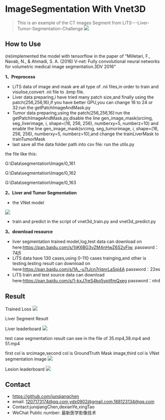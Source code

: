 # ImageSegmentation With Vnet3D
> This is an example of the CT images Segment from LiTS---Liver-Tumor-Segmentation-Challenge
![](LiTS_header.jpg)

## How to Use
(re)implemented the model with tensorflow in the paper of "Milletari, F., Navab, N., & Ahmadi, S. A. (2016) V-net: Fully convolutional neural networks for volumetric medical image segmentation.3DV 2016"

**1、Preprocess**
* LiTS data of image and mask are all type of .nii files,in order to train and visulise,convert .nii file to .bmp file. 
* Liver data preparing,i have tried many patch size,and finally using the patch(256,256,16),if you have better GPU,you can change 16 to 24 or 32:run the getPatchImageAndMask.py
* Tumor data preparing,using the patch(256,256,16):run the getPatchImageAndMask.py,disable the line gen_image_mask(srcimg, seg_liverimage, i, shape=(16, 256, 256), numberxy=5, numberz=10) and enable the line gen_image_mask(srcimg, seg_tumorimage, i, shape=(16, 256, 256), numberxy=5, numberz=10),and change the trainLiverMask to trainTumorMask
* last save all the data folder path into csv file: run the utils.py

the file like this:

G:\Data\segmentation\Image/0_161

G:\Data\segmentation\Image/0_162

G:\Data\segmentation\Image/0_163

**2、Liver and Tumor Segmentation**
* the VNet model

![](3dVNet.png) 

* train and predict in the script of vnet3d_train.py and vnet3d_predict.py

**3、download resource**
* liver segmentation trained model,log,test data can download on here:https://pan.baidu.com/s/1ijK6BG3vZM4nHwZ6S2yFiw, password：74j5 
* LiTS data have 130 cases,using 0-110 cases trainging,and other is testing.testing result can download on here:https://pan.baidu.com/s/1A_-u7tJcn7rIqnrLaSqi4A password：22es 
* LiTS train and test source data can download here:https://pan.baidu.com/s/1-kxJ7reS4kq5ypitfmQxeg password：nlrd 

## Result
Trained Loss
![](diceloss.PNG)

Liver Segment Result

Liver leaderboard
![](livertop30.PNG)

test case segmentation result can see in the file of 35.mp4,38.mp4 and 51.mp4

first col is srcimage,second col is GroundTruth Mask image,third col is VNet segmentation image
![](GTvsVNet.bmp)

Lesion leaderboard
![](tumortop34.PNG)

## Contact
* https://github.com/junqiangchen
* email: 1207173174@qq.com,ydx0902@gmail.com,188123134@qq.com
* Contact:junqiangChen,dexianYe,xingTao
* WeChat Public number: 最新医学影像技术
